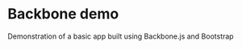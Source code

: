 Backbone demo
=====================

Demonstration of a basic app built using Backbone.js and Bootstrap